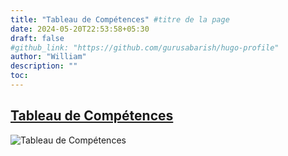 ```yaml
---
title: "Tableau de Compétences" #titre de la page
date: 2024-05-20T22:53:58+05:30
draft: false
#github_link: "https://github.com/gurusabarish/hugo-profile"
author: "William"
description: ""
toc: 
---
```


## [Tableau de Compétences](/images/Tableau/Tableau.png)
![Tableau de Compétences](/images/Tableau/Tableau.png "Tableau de Compétences")
